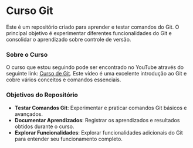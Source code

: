 # Curso Git

Este é um repositório criado para aprender e testar comandos do Git. O principal objetivo é experimentar diferentes funcionalidades do Git e consolidar o aprendizado sobre controle de versão.

### Sobre o Curso

O curso que estou seguindo pode ser encontrado no YouTube através do seguinte link: [Curso de Git](https://www.youtube.com/watch?v=kB5e-gTAl_s&t=1119s). Este vídeo é uma excelente introdução ao Git e cobre vários conceitos e comandos essenciais.

### Objetivos do Repositório

- **Testar Comandos Git**: Experimentar e praticar comandos Git básicos e avançados.
- **Documentar Aprendizados**: Registrar os aprendizados e resultados obtidos durante o curso.
- **Explorar Funcionalidades**: Explorar funcionalidades adicionais do Git para entender seu funcionamento completo.
